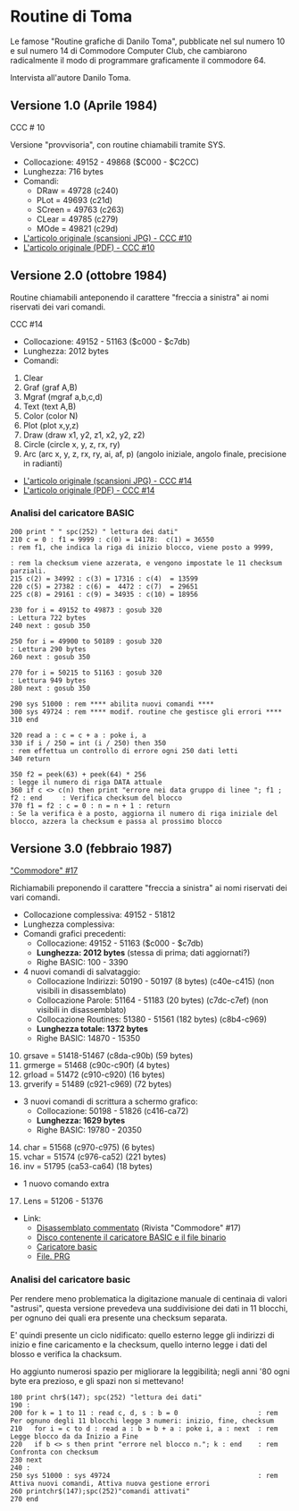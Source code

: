 # Routine di Toma

Le famose "Routine grafiche di Danilo Toma", pubblicate nel sul numero 10 e sul numero 14 di Commodore Computer Club, che cambiarono radicalmente il modo di programmare graficamente il commodore 64.

Intervista all'autore Danilo Toma.


## Versione 1.0 (Aprile 1984)

CCC # 10

Versione "provvisoria", con routine chiamabili tramite SYS.

- Collocazione: 49152 - 49868 ($C000 - $C2CC)
- Lunghezza: 716 bytes
- Comandi:
    - DRaw = 49728 (c240)
    - PLot = 49693 (c21d)
    - SCreen = 49763 (c263)
    - CLear = 49785 (c279)
    - MOde = 49821 (c29d)
- [L'articolo originale (scansioni JPG) - CCC #10](https://ready64.org/ccc/pagina.php?ccc=10&pag=051.jpg)
- [L'articolo originale (PDF) - CCC #10](https://archive.org/details/Commodore-Computer-Club-10/page/n49/mode/2up)


## Versione 2.0  (ottobre 1984)

Routine chiamabili anteponendo il carattere "freccia a sinistra" ai nomi riservati dei vari comandi.

CCC #14 

- Collocazione: 49152 - 51163 ($c000 - $c7db)
- Lunghezza: 2012 bytes
- Comandi: 
 1) Clear
 2) Graf (graf A,B)
 3) Mgraf (mgraf a,b,c,d)
 4) Text (text A,B)
 5) Color (color N)
 6) Plot (plot x,y,z)
 7) Draw (draw x1, y2, z1, x2, y2, z2)
 8) Circle (circle x, y, z, rx, ry)
 9) Arc (arc x, y, z, rx, ry, ai, af, p)  (angolo iniziale, angolo finale, precisione in radianti)
 
- [L'articolo originale (scansioni JPG) - CCC #14](https://ready64.org/ccc/pagina.php?ccc=14&pag=051.jpg)
- [L'articolo originale (PDF) - CCC #14](https://archive.org/details/Commodore-Computer-Club-14/page/n49/mode/2up)

### Analisi del caricatore BASIC

```
200 print " " spc(252) " lettura dei dati"
210 c = 0 : f1 = 9999 : c(0) = 14178:  c(1) = 36550                            : rem f1, che indica la riga di inizio blocco, viene posto a 9999,
                                                                               : rem la checksum viene azzerata, e vengono impostate le 11 checksum parziali.
215 c(2) = 34992 : c(3) = 17316 : c(4)  = 13599
220 c(5) = 27382 : c(6) =  4472 : c(7)  = 29651
225 c(8) = 29161 : c(9) = 34935 : c(10) = 18956

230 for i = 49152 to 49873 : gosub 320                                         : Lettura 722 bytes   
240 next : gosub 350

250 for i = 49900 to 50189 : gosub 320                                         : Lettura 290 bytes 
260 next : gosub 350

270 for i = 50215 to 51163 : gosub 320                                         : Lettura 949 bytes
280 next : gosub 350

290 sys 51000 : rem **** abilita nuovi comandi ****
300 sys 49724 : rem **** modif. routine che gestisce gli errori ****
310 end

320 read a : c = c + a : poke i, a
330 if i / 250 = int (i / 250) then 350                                           : rem effettua un controllo di errore ogni 250 dati letti
340 return

350 f2 = peek(63) + peek(64) * 256                                                : legge il numero di riga DATA attuale
360 if c <> c(n) then print "errore nei data gruppo di linee "; f1 ; f2 : end     : Verifica checksum del blocco
370 f1 = f2 : c = 0 : n = n + 1 : return                                          : Se la verifica è a posto, aggiorna il numero di riga iniziale del blocco, azzera la checksum e passa al prossimo blocco
```


## Versione 3.0  (febbraio 1987)

["Commodore" #17](https://ready64.org/download/scheda_download.php?id_download=46)

Richiamabili preponendo il carattere "freccia a sinistra" ai nomi riservati dei vari comandi.
- Collocazione complessiva:  49152 - 51812
- Lunghezza complessiva: 
- Comandi grafici precedenti:
   - Collocazione: 49152 - 51163 ($c000 - $c7db)
   - **Lunghezza: 2012 bytes** (stessa di prima; dati aggiornati?)
   - Righe BASIC: 100 - 3390
- 4 nuovi comandi di salvataggio:
   - Collocazione Indirizzi: 50190 - 50197 (8 bytes)   (c40e-c415) (non visibili in disassemblato)
   - Collocazione Parole: 51164 - 51183 (20 bytes)     (c7dc-c7ef) (non visibili in disassemblato)
   - Collocazione Routines: 51380 - 51561 (182 bytes)  (c8b4-c969)
   - **Lunghezza totale: 1372 bytes**
   - Righe BASIC: 14870 - 15350 
10) grsave   = 51418-51467 (c8da-c90b) (59 bytes)
11) grmerge  = 51468 (c90c-c90f) (4 bytes)
12) grload   = 51472 (c910-c920) (16 bytes)
13) grverify = 51489 (c921-c969) (72 bytes)
- 3 nuovi comandi di scrittura a schermo grafico:
   - Collocazione: 50198 - 51826 (c416-ca72)  
   - **Lunghezza: 1629 bytes**
   - Righe BASIC: 19780 - 20350
14) char     = 51568 (c970-c975) (6 bytes)
15) vchar    = 51574 (c976-ca52) (221 bytes)
16) inv      = 51795 (ca53-ca64) (18 bytes)
- 1 nuovo comando extra
17) Lens     = 51206 - 51376
- Link:
   - [Disassemblato commentato](https://archive.org/details/Commodore-17/page/n63/mode/2up) (Rivista "Commodore" #17)
   - [Disco contenente il caricatore BASIC e il file binario](https://ready64.org/download/download.php?id_download=46)
   - [Caricatore basic](https://jumpjack.github.io/c64_c128_legacy/programs/C64/graphics/toma-loader.html)  
   - [File. PRG](https://github.com/jumpjack/c64_c128_legacy/blob/main/programs/C64/graphics/toma%20routines.prg)

### Analisi del caricatore basic

Per rendere meno problematica la digitazione manuale di centinaia di valori "astrusi", questa versione prevedeva una
suddivisione dei dati in 11 blocchi, per ognuno dei quali era presente una checksum separata.

E' quindi presente un ciclo nidificato: quello esterno legge gli indirizzi di inizio e fine caricamento e la checksum,
quello interno legge i dati del blosso e verifica la chacksum.

Ho aggiunto numerosi spazio per migliorare la leggibilità; negli anni '80 ogni byte era prezioso, e gli spazi non si mettevano!


```
180 print chr$(147); spc(252) "lettura dei dati"
190 :
200 for k = 1 to 11 : read c, d, s : b = 0                    : rem Per ognuno degli 11 blocchi legge 3 numeri: inizio, fine, checksum
210   for i = c to d : read a : b = b + a : poke i, a : next  : rem Legge blocco da da Inizio a Fine
220   if b <> s then print "errore nel blocco n."; k : end    : rem Confronta con checksum
230 next
240 :
250 sys 51000 : sys 49724                                     : rem Attiva nuovi comandi, Attiva nuova gestione errori
260 printchr$(147);spc(252)"comandi attivati"
270 end
```



